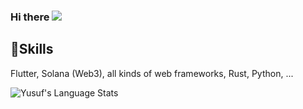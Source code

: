 ### Hi there ![](https://visitor-badge.glitch.me/badge?page_id=Mesota22.Mesota22)

## 🔧Skills
Flutter, Solana (Web3), all kinds of web frameworks, Rust, Python, ...

<img align="left" alt="Yusuf's Language Stats" src="https://github-readme-stats.vercel.app/api/top-langs/?username=Yusuf-Uluc&langs_count=10&layout=compact&hide=html%22&hide_border=true&theme=vision-friendly-dark&bg_color=0D1117" />


